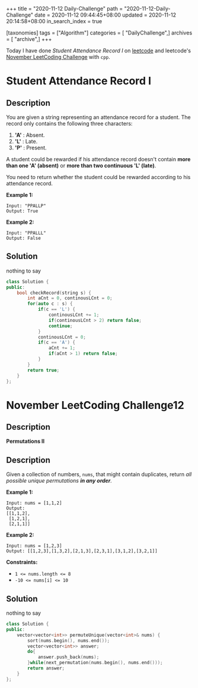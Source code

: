 +++
title = "2020-11-12 Daily-Challenge"
path = "2020-11-12-Daily-Challenge"
date = 2020-11-12 09:44:45+08:00
updated = 2020-11-12 20:14:58+08:00
in_search_index = true

[taxonomies]
tags = ["Algorithm"]
categories = [ "DailyChallenge",]
archives = [ "archive",]
+++

Today I have done *Student Attendance Record I* on [leetcode](https://leetcode.com/problems/student-attendance-record-i/) and leetcode's [November LeetCoding Challenge](https://leetcode.com/explore/challenge/card/november-leetcoding-challenge/565/week-2-november-8th-november-14th/3528/) with `cpp`.

<!-- more -->

# Student Attendance Record I

## Description

You are given a string representing an attendance record for a student. The record only contains the following three characters:

1. **'A'** : Absent.
2. **'L'** : Late.
3. **'P'** : Present.

A student could be rewarded if his attendance record doesn't contain **more than one 'A' (absent)** or **more than two continuous 'L' (late)**.

You need to return whether the student could be rewarded according to his attendance record.

**Example 1:**

```
Input: "PPALLP"
Output: True
```

**Example 2:**

```
Input: "PPALLL"
Output: False
```

## Solution

nothing to say

``` cpp
class Solution {
public:
    bool checkRecord(string s) {
        int aCnt = 0, continousLCnt = 0;
        for(auto c : s) {
            if(c == 'L') {
                continousLCnt += 1;
                if(continousLCnt > 2) return false;
                continue;
            }
            continousLCnt = 0;
            if(c == 'A') {
                aCnt += 1;
                if(aCnt > 1) return false;
            }
        }
        return true;
    }
};
```

# November LeetCoding Challenge12

## Description

**Permutations II**

## Description

Given a collection of numbers, `nums`, that might contain duplicates, return *all possible unique permutations **in any order**.*

**Example 1:**

```
Input: nums = [1,1,2]
Output:
[[1,1,2],
 [1,2,1],
 [2,1,1]]
```

**Example 2:**

```
Input: nums = [1,2,3]
Output: [[1,2,3],[1,3,2],[2,1,3],[2,3,1],[3,1,2],[3,2,1]]
```

**Constraints:**

- `1 <= nums.length <= 8`
- `-10 <= nums[i] <= 10`

## Solution

nothing to say

``` cpp
class Solution {
public:
    vector<vector<int>> permuteUnique(vector<int>& nums) {
        sort(nums.begin(), nums.end());
        vector<vector<int>> answer;
        do{
            answer.push_back(nums);
        }while(next_permutation(nums.begin(), nums.end()));
        return answer;
    }
};
```
